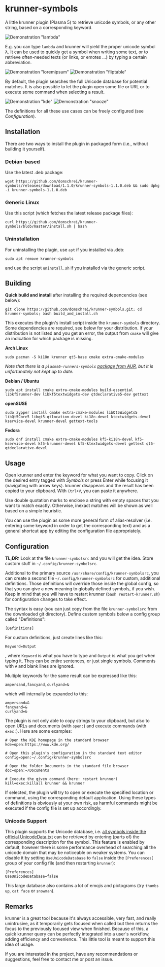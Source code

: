 
# krunner-symbols


A little krunner plugin (Plasma 5) to retrieve unicode symbols, or any other string, based on a corresponding keyword.

![Demonstration "lambda"](https://raw.githubusercontent.com/domschrei/krunner-symbols/master/img/demonstration1.png)

E.g. you can type `lambda` and krunner will yield the proper unicode symbol λ. It can be used to quickly get a symbol when writing some text, or to retrieve often-needed texts (or links, or emotes ...) by typing a certain abbreviation.

![Demonstration "loremipsum"](https://raw.githubusercontent.com/domschrei/krunner-symbols/master/img/demonstration2.png)
![Demonstration "fliptable"](https://raw.githubusercontent.com/domschrei/krunner-symbols/master/img/demonstration3.png)

By default, the plugin searches the full Unicode database for potential matches. It is also possible to let the plugin open some file or URL or to execute some command when selecting a result. 

![Demonstration "kde"](https://raw.githubusercontent.com/domschrei/krunner-symbols/master/img/demonstration4.png)
![Demonstration "snooze"](https://raw.githubusercontent.com/domschrei/krunner-symbols/master/img/demonstration5.png)

The definitions for all these use cases can be freely configured (see *Configuration*).


## Installation

There are two ways to install the plugin in packaged form (i.e., without building it yourself).

### Debian-based

Use the latest .deb package:

`wget https://github.com/domschrei/krunner-symbols/releases/download/1.1.0/krunner-symbols-1.1.0.deb && sudo dpkg -i krunner-symbols-1.1.0.deb`

### Generic Linux

Use this script (which fetches the latest release package files):

`curl https://github.com/domschrei/krunner-symbols/blob/master/install.sh | bash`

### Uninstallation

For uninstalling the plugin, use `apt` if you installed via .deb:

`sudo apt remove krunner-symbols`

and use the script `uninstall.sh` if you installed via the generic script.


## Building

**Quick build and install** after installing the required depencencies (see below):

```
git clone https://github.com/domschrei/krunner-symbols.git; cd krunner-symbols; bash build_and_install.sh
```

This executes the plugin's install script inside the `krunner-symbols` directory. Some dependencies are required, see below for your distribution. If your distribution is not listed and you get an error, the output from `cmake` will give an indication for which package is missing.

**Arch Linux**

`sudo pacman -S ki18n krunner qt5-base cmake extra-cmake-modules`

_Note that there is a `plasma5-runners-symbols` [package from AUR](https://aur.archlinux.org/packages/plasma5-runners-symbols/ "link to AUR package"), but it is unfortunately not kept up to date._

**Debian / Ubuntu**

`sudo apt install cmake extra-cmake-modules build-essential libkf5runner-dev libkf5textwidgets-dev qtdeclarative5-dev gettext`

**openSUSE**

`sudo zypper install cmake extra-cmake-modules libQt5Widgets5 libQt5Core5 libqt5-qtlocation-devel ki18n-devel ktextwidgets-devel kservice-devel krunner-devel gettext-tools`

**Fedora**

`sudo dnf install cmake extra-cmake-modules kf5-ki18n-devel kf5-kservice-devel kf5-krunner-devel kf5-ktextwidgets-devel gettext qt5-qtdeclarative-devel`


## Usage

Open krunner and enter the keyword for what you want to copy. Click on the desired entry tagged with *Symbols* or press Enter while focusing it (navigating with arrow keys). krunner disappears and the result has been copied to your clipboard. With `Ctrl+V`, you can paste it anywhere.

Use double quotation marks to enclose a string with empty spaces that you want to match exactly. Otherwise, inexact matches will be shown as well based on a simple heuristic.

You can use the plugin as some more general form of alias-resolver (i.e. entering some keyword in order to get the corresponding text) and as a general shortcut app by editing the configuration file appropriately.


## Configuration

**TL;DR:** Look at the file `krunner-symbolsrc` and you will get the idea. Store custom stuff in `~/.config/krunner-symbolsrc`.

Additional to the primary source `/usr/share/config/krunner-symbolsrc`, you can create a second file `~/.config/krunner-symbolsrc` for custom, additional definitions. Those definitions will override those inside the global config, so that you can give a new meaning to globally defined symbols, if you wish. Keep in mind that you will have to restart krunner (`bash restart-krunner.sh`) for configuration changes to take effect.

The syntax is easy (you can just copy from the file `krunner-symbolsrc` from the downloaded git directory). Define custom symbols below a config group called "Definitions":
```
[Definitions]
```
For custom definitions, just create lines like this:
```
Keyword=Output
```
, where `Keyword` is what you have to type and `Output` is what you get when typing it. They can be entire sentences, or just single symbols. Comments with `#` and blank lines are ignored.

Multiple keywords for the same result can be expressed like this:
```
ampersand,fancyand,curlyand=&
```
which will internally be expanded to this:
```
ampersand=&
fancyand=&
curlyand=&
```

The plugin is not only able to copy strings to your clipboard, but also to open URLs and documents (with `open:`) and execute commands (with  `exec:`). Here are some examples:

```
# Open the KDE homepage in the standard browser
kde=open:https://www.kde.org/

# Open this plugin's configuration in the standard text editor
config=open:~/.config/krunner-symbolsrc

# Open the folder Documents in the standard file browser
doc=open:~/Documents

# Execute the given command (here: restart krunner)
kill=exec:killall krunner && krunner
```

If selected, the plugin will try to open or execute the specified location or command, using the corresponding default application. Using these types of definitions is obviously at your own risk, as harmful commands might be executed if the config file is set up accordingly.

### Unicode Support

This plugin supports the Unicode database, i.e. [all symbols inside the official UnicodeData.txt](http://www.unicode.org/Public/UCD/latest/ucd/UnicodeData.txt) can be retrieved by entering (parts of) the corresponding description for the symbol. This feature is enabled by default, however there is some performance overhead of searching all the unicode domain that may be noticeable on weaker systems. You can disable it by setting `UseUnicodeDatabase` to `false` inside the `[Preferences]` group of your config file (and then restarting `krunner`):

```
[Preferences]
UseUnicodeDatabase=false
```

This large database also contains a lot of emojis and pictograms (try `thumbs up`, `cat face` or `snowman`).


## Remarks

krunner is a great tool because it's always accessible, very fast, and really unintrusive, as it temporarily gets focused when called but then returns the focus to the previously focused view when finished. Because of this, a quick krunner query can be perfectly integrated into a user's workflow, adding efficiency and convenience. This little tool is meant to support this idea of usage.

If you are interested in the project, have any recommendations or suggestions, feel free to contact me or post an issue.
